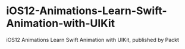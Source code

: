 # iOS12-Animations-Learn-Swift-Animation-with-UIKit
iOS12 Animations Learn Swift Animation with UIKit, published by Packt

